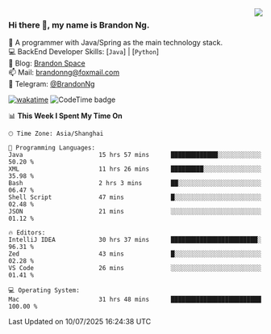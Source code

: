 <img  align="right" src="https://github-readme-stats-brandon0824.vercel.app/api/top-langs/?username=brandon0824&layout=compact">

### Hi there 👋, my name is Brandon Ng.

🌱 A programmer with Java/Spring as the main technology stack.  
💻 BackEnd Developer Skills: [`Java`] | [`Python`]  
📝 Blog: [Brandon Space](https://blog.brandonng.cc)  
📫 Mail: brandonng@foxmail.com  
📰 Telegram: [@BrandonNg](https://t.me/BrandonNg24)  

[![wakatime](https://wakatime.com/badge/user/940cafbf-f9d5-4b24-9a07-19bb072f52bb.svg)](https://wakatime.com/@940cafbf-f9d5-4b24-9a07-19bb072f52bb)
![CodeTime badge](https://img.shields.io/endpoint?style=flat-square&url=https%3A%2F%2Fapi.codetime.dev%2Fshield%3Fid%3D128%26project%3D%26in%3D604800000)

<!--START_SECTION:waka-->
📊 **This Week I Spent My Time On** 

```text
🕑︎ Time Zone: Asia/Shanghai

💬 Programming Languages: 
Java                     15 hrs 57 mins      █████████████░░░░░░░░░░░░   50.20 % 
XML                      11 hrs 26 mins      █████████░░░░░░░░░░░░░░░░   35.98 % 
Bash                     2 hrs 3 mins        ██░░░░░░░░░░░░░░░░░░░░░░░   06.47 % 
Shell Script             47 mins             █░░░░░░░░░░░░░░░░░░░░░░░░   02.48 % 
JSON                     21 mins             ░░░░░░░░░░░░░░░░░░░░░░░░░   01.12 % 

🔥 Editors: 
IntelliJ IDEA            30 hrs 37 mins      ████████████████████████░   96.31 % 
Zed                      43 mins             █░░░░░░░░░░░░░░░░░░░░░░░░   02.28 % 
VS Code                  26 mins             ░░░░░░░░░░░░░░░░░░░░░░░░░   01.41 % 

💻 Operating System: 
Mac                      31 hrs 48 mins      █████████████████████████   100.00 % 
```


 Last Updated on 10/07/2025 16:24:38 UTC
<!--END_SECTION:waka-->
